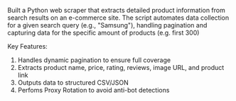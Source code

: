 Built a Python web scraper that extracts detailed product information from search results on an e-commerce site. The script automates data collection for a given search query (e.g., "Samsung"), handling pagination and capturing data for the specific amount of products (e.g. first 300)

Key Features:
1. Handles dynamic pagination to ensure full coverage
2. Extracts product name, price, rating, reviews, image URL, and product link
3. Outputs data to structured CSV/JSON
4. Perfoms Proxy Rotation to avoid anti-bot detections

